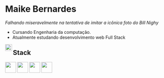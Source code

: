 <h1>Maike Bernardes</h1>

*Falhando miseravelmente na tentativa de imitar a icônica foto do Bill Nighy*

- Cursando Engenharia da computação.
- Atualmente estudando desenvolvimento web Full Stack

<a target="_blank" href="https://www.linkedin.com/in/aryclenio-barros-060322135/">
  <img align="left" alt="LinkdeIN" width="22px" src="https://cdn.jsdelivr.net/npm/simple-icons@v3/icons/linkedin.svg" />
</a>

<h2>Stack</h2>

<section style="vertical-align:top;">
  <img height="35" src="https://cdn.jsdelivr.net/gh/devicons/devicon/icons/html5/html5-original.svg" />
  <img height="35" src="https://cdn.jsdelivr.net/gh/devicons/devicon/icons/javascript/javascript-original.svg" />
  <img height="35" src="https://cdn.jsdelivr.net/gh/devicons/devicon/icons/css3/css3-original.svg" />
  <img height="35" src="https://cdn.jsdelivr.net/gh/devicons/devicon/icons/nodejs/nodejs-original.svg" />
</section>
